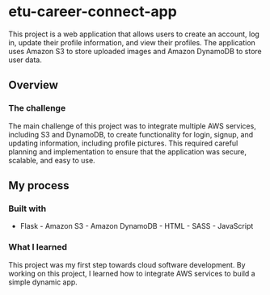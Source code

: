# etu-career-connect-app

This project is a web application that allows users to create an account, log in, update their profile information, and view their profiles. The application uses Amazon S3 to store uploaded images and Amazon DynamoDB to store user data.

## Overview

### The challenge

The main challenge of this project was to integrate multiple AWS services, including S3 and DynamoDB, to create functionality for login, signup, and updating information, including profile pictures. This required careful planning and implementation to ensure that the application was secure, scalable, and easy to use.

## My process

### Built with

- Flask - Amazon S3 - Amazon DynamoDB - HTML - SASS - JavaScript

### What I learned
This project was my first step towards cloud software development. By working on this project, I learned how to integrate AWS services to build a simple dynamic app.
